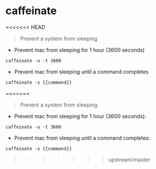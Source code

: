 # caffeinate

<<<<<<< HEAD
> Prevent a system from sleeping

- Prevent mac from sleeping for 1 hour (3600 seconds)

`caffeinate -u -t 3600`

- Prevent mac from sleeping until a command completes

`caffeinate -s {{command}}`


=======
> Prevent a system from sleeping.

- Prevent mac from sleeping for 1 hour (3600 seconds):

`caffeinate -u -t 3600`

- Prevent mac from sleeping until a command completes:

`caffeinate -s {{command}}`
>>>>>>> upstream/master
